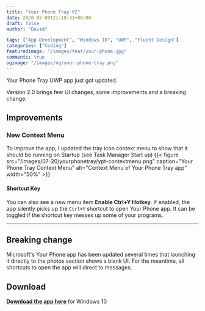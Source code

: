 ```yaml
---
title: "Your Phone Tray V2"
date: 2020-07-08T21:18:31+08:00
draft: false
author: "David"

tags: ["App Development", "Windows 10", "UWP", "Fluent Design"]
categories: ["Coding"]
featuredimage: "/images/feat/your-phone.jpg"
comments: true
ogimage: "/images/og/your-phone-tray.png"
---
```


Your Phone Tray UWP app just got updated.

Version 2.0 brings few UI changes, some improvements and a breaking change.

## Improvements

### New Context Menu

To improve the app, I updated the tray icon context menu to show that it should be running on Startup (see Task Manager Start up)
{{< figure src="/images/07-20/yourphonetray/ypt-contextmenu.png" caption="Your Phone Tray Context Menu" alt="Context Menu of Your Phone Tray app" width="50%" >}}

#### Shortcut Key

You can also see a new menu item **Enable Ctrl+Y Hotkey**. If enabled, the app silently picks up the `Ctrl+Y` shortcut to open Your Phone app. It can be toggled if the shortcut key messes up some of your programs.

<hr>

## Breaking change

Microsoft's Your Phone app has been updated several times that launching it directly to the photos section shows a blank UI. For the meantime, all shortcuts to open the app will direct to messages.

## Download

<a class="link" href="https://bit.ly/UrPhoneTray" target="_blank">**Download the app here**</a> for Windows 10
